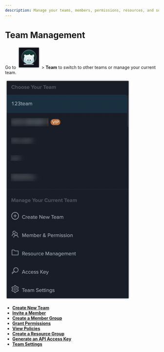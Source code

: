 ```yaml
---
description: Manage your teams, members, permissions, resources, and so on.
---
```


# Team Management

Go to <img src="../../.gitbook/assets/image (20).png" alt="" data-size="line"> > **Team** to switch to other teams or manage your current team.

<img src="../../.gitbook/assets/image (32).png" alt="" data-size="original">

* ****[**Create New Team**](create-new-team.md)****
* ****[**Invite a Member**](invite-a-member.md)****
* ****[**Create a Member Group**](create-a-member-group.md)****
* ****[**Grant Permissions**](grant-permission.md)****
* ****[**View Policies**](view-policies.md)****
* ****[**Create a Resource Group**](create-a-resource-group.md)****
* ****[**Generate an API Access Key**](generate-an-api-access-key.md)****
* ****[**Team Settings**](team-settings.md)****

